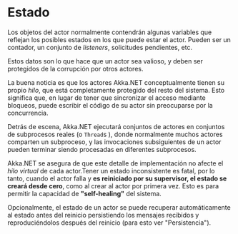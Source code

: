 # Estado

Los objetos del actor normalmente contendrán algunas variables que reflejan los posibles estados en los que puede estar el actor. Pueden ser un contador, un conjunto de _listeners_, solicitudes pendientes, etc. 

Estos datos son lo que hace que un actor sea valioso, y deben ser protegidos de la corrupción por otros actores. 

La buena noticia es que los actores Akka.NET conceptualmente tienen su propio _hilo_, que está completamente protegido del resto del sistema. Esto significa que, en lugar de tener que sincronizar el acceso mediante bloqueos, puede escribir el código de su actor sin preocuparse por la concurrencia. 

Detrás de escena, Akka.NET ejecutará conjuntos de actores en conjuntos de subprocesos reales (o `Thread`s ), donde normalmente muchos actores comparten un subproceso, y las invocaciones subsiguientes de un actor pueden terminar siendo procesadas en diferentes subprocesos. 

Akka.NET se asegura de que este detalle de implementación no afecte el _hilo virtual_ de cada actor.Tener un estado inconsistente es fatal, por lo tanto, cuando el actor falla y **es reiniciado por su supervisor, el estado se creará desde cero**, como al crear al actor por primera vez. Esto es para permitir la capacidad de **"self-healing"** del sistema. 

Opcionalmente, el estado de un actor se puede recuperar automáticamente al estado antes del reinicio persistiendo los mensajes recibidos y reproduciéndolos después del reinicio (para esto ver "Persistencia").